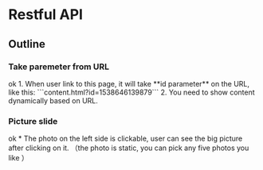 <h1>
Restful API
</h1>

<h2>
Outline
</h2>

### Take paremeter from URL

<p>
ok
1.  When user link to this page, it will take **id parameter** on the URL, like this: ```content.html?id=1538646139879```
2.  You need to show content dynamically based on URL.

</p>

### Picture slide

<p>
ok
*  The photo on the left side is clickable, user can see the big picture after clicking on it. （the photo is static, you can pick any five photos you like ）

</p>
